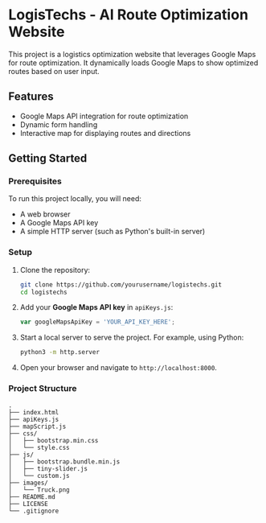 # LogisTechs - AI Route Optimization Website

This project is a logistics optimization website that leverages Google Maps for route optimization. It dynamically loads Google Maps to show optimized routes based on user input.

## Features

- Google Maps API integration for route optimization
- Dynamic form handling
- Interactive map for displaying routes and directions

## Getting Started

### Prerequisites

To run this project locally, you will need:

- A web browser
- A Google Maps API key
- A simple HTTP server (such as Python's built-in server)

### Setup

1. Clone the repository:

    ```bash
    git clone https://github.com/yourusername/logistechs.git
    cd logistechs
    ```

2. Add your **Google Maps API key** in `apiKeys.js`:

    ```javascript
    var googleMapsApiKey = 'YOUR_API_KEY_HERE';
    ```

3. Start a local server to serve the project. For example, using Python:

    ```bash
    python3 -m http.server
    ```

4. Open your browser and navigate to `http://localhost:8000`.

### Project Structure

```plaintext
.
├── index.html
├── apiKeys.js
├── mapScript.js
├── css/
│   ├── bootstrap.min.css
│   └── style.css
├── js/
│   ├── bootstrap.bundle.min.js
│   ├── tiny-slider.js
│   └── custom.js
├── images/
│   └── Truck.png
├── README.md
├── LICENSE
└── .gitignore
